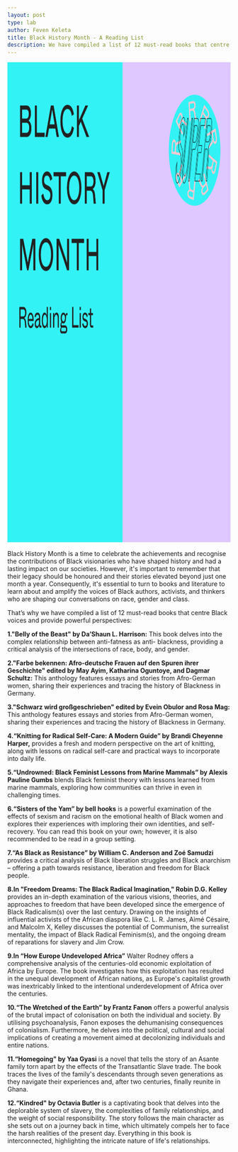 ```yaml
---
layout: post
type: lab
author: Feven Keleta
title: Black History Month - A Reading List
description: We have compiled a list of 12 must-read books that centre Black voices and provide powerful perspectives
---
```



<img src="/assets/img/blog/BHM Reading List.png" alt="Das Bild zeigt ein rosa und türksifarbenen Kasten mit dem SUPERRR Lab Logo oben rechts, auf der linken Seite steht geschrieben Black History Month Reading List" width="1080" height="1080">

<p>
Black History Month is a time to celebrate the achievements and recognise the contributions of Black visionaries who have shaped history and had a lasting impact on our societies. However, it's important to remember that their legacy should be honoured and their stories elevated beyond just one month a year. Consequently, it's essential to turn to books and literature to learn about and amplify the voices of Black authors, activists, and thinkers who are shaping our conversations on race, gender and class.</p>
  
<p>That’s why we have compiled a list of 12 must-read books that centre Black voices and provide powerful perspectives:</p>

<p>
<b>1."Belly of the Beast" by Da’Shaun L. Harrison:</b>
This book delves into the complex relationship between anti-fatness as anti- blackness, providing a critical analysis of the intersections of race, body, and gender.</p>

<p>
<b>2."Farbe bekennen: Afro-deutsche Frauen auf den Spuren ihrer Geschichte"
edited by May Ayim, Katharina Oguntoye, and Dagmar Schultz:</b>
This anthology features essays and stories from Afro-German women, sharing their experiences and tracing the history of Blackness in Germany.
</p>

<p>
<b>3."Schwarz wird großgeschrieben" edited by Evein Obulor and Rosa Mag:</b>
This anthology features essays and stories from Afro-German women, sharing their experiences and tracing the history of Blackness in Germany.
</p>

<p>
<b>4.“Knitting for Radical Self-Care: A Modern Guide” by Brandi Cheyenne Harper,</b>
provides a fresh and modern perspective on the art of knitting, along with lessons on radical self-care and practical ways to incorporate into daily life.</p>

<p>
<b>5.“Undrowned: Black Feminist Lessons from Marine Mammals” by Alexis Pauline Gumbs</b>
blends Black feminist theory with lessons learned from marine mammals, exploring how communities can thrive in even in challenging times.</p>

<p>
<b>6.“Sisters of the Yam” by bell hooks</b>
is a powerful examination of the effects of sexism and racism on the emotional health of Black women and explores their experiences with imploring their own identities, and self-recovery. You can read this book on your own; however, it is also recommended to be read in a group setting.</p>

<p>
<b>7.“As Black as Resistance” by William C. Anderson and Zoé Samudzi </b>
provides a critical analysis of Black liberation struggles and Black anarchism – offering a path towards resistance, liberation and freedom for Black people.</p>

<p>
<b>8.In "Freedom Dreams: The Black Radical Imagination," Robin D.G. Kelley</b>
provides an in-depth examination of the various visions, theories, and approaches to freedom that have been developed since the emergence of Black Radicalism(s) over the last century. Drawing on the insights of influential activists of the African diaspora like C. L. R. James, Aimé Césaire, and Malcolm X, Kelley discusses the potential of Communism, the surrealist mentality, the impact of Black Radical Feminism(s), and the ongoing dream of reparations for slavery and Jim Crow.</p>

<p>
<b>9.In “How Europe Undeveloped Africa”</b>
Walter Rodney offers a comprehensive analysis of the centuries-old economic exploitation of Africa by Europe. The book investigates how this exploitation has resulted in the unequal development of African nations, as Europe's capitalist growth was inextricably linked to the intentional underdevelopment of Africa over the centuries.</p>

<p>
<b>10.“The Wretched of the Earth” by Frantz Fanon</b>
offers a powerful analysis of the brutal impact of colonisation on both the individual and society. By utilising psychoanalysis, Fanon exposes the dehumanising consequences of colonialism. Furthermore, he delves into the political, cultural and social implications of creating a movement aimed at decolonizing individuals and entire nations.</p>

<p>
<b>11.“Homegoing" by Yaa Gyasi</b>
is a novel that tells the story of an Asante family torn apart by the effects of the Transatlantic Slave trade. The book traces the lives of the family's descendants through seven generations as they navigate their experiences and, after two centuries, finally reunite in Ghana.</p>

<p>
<b>12.“Kindred" by Octavia Butler</b>
is a captivating book that delves into the deplorable system of slavery, the complexities of family relationships, and the weight of social responsibility. The story follows the main character as she sets out on a journey back in time, which ultimately compels her to face the harsh realities of the present day. Everything in this book is interconnected, highlighting the intricate nature of life's relationships.</p>

